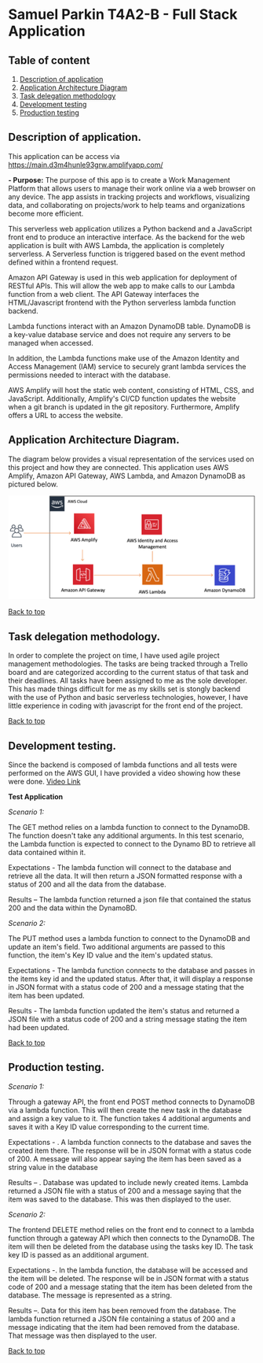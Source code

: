 # Samuel Parkin T4A2-B - Full Stack Application

<h2  id="Table_of_content">Table of content</h2>

1. [Description of application](#Description_of_application)
2. [Application Architecture Diagram](#Application_Architecture_Diagram)
3. [Task delegation methodology](#Task_delegation_methodology)
4. [Development testing](#Development_testing)
5. [Production testing](#Production_testing)
<div  style="page-break-after: always"></div>

<h2 id="Description_of_application"> Description of application. </h2>

This application can be access via https://main.d3m4hunle93grw.amplifyapp.com/

 **- Purpose:** 
The purpose of this app is to create a Work Management Platform that  allows users to manage their work online via a web browser on any device. The app assists in tracking projects and workflows, visualizing data, and collaborating on projects/work to help teams and organizations become more efficient.

This serverless web application utilizes a Python backend and a JavaScript front end to produce an interactive interface. As the backend for the web application is built with AWS Lambda, the application is completely serverless. A Serverless function is triggered based on the event method defined within a frontend request.

Amazon API Gateway is used in this web application for deployment of RESTful APIs. This will allow the web app to make calls to our Lambda function from a web client. The API Gateway interfaces the HTML/Javascript frontend with the Python serverless lambda function backend.

Lambda functions interact with an Amazon DynamoDB table. DynamoDB is a key-value database service and does not require any servers to be managed when accessed.

In addition, the Lambda functions make use of the Amazon Identity and Access Management (IAM) service to securely grant lambda services the permissions needed to interact with the database.

AWS Amplify will host the static web content, consisting of HTML, CSS, and JavaScript. Additionally, Amplify's CI/CD function updates the website when a git branch is updated in the git repository. Furthermore, Amplify offers a URL to access the website.


  

<h2 id="Application_Architecture_Diagram"> Application Architecture Diagram. </h2>

The diagram below provides a visual representation of the services used on this project and how they are connected. This application uses AWS Amplify, Amazon API Gateway, AWS Lambda, and Amazon DynamoDB as pictured below.

![alt](resources/architecture_diagram.PNG)


[Back to top](#Table_of_content)
<div  style="page-break-after: always"></div>

<h2 id="Task_delegation_methodology"> Task delegation methodology. </h2>
In order to complete the project on time, I have used agile project management methodologies. The tasks are being tracked through a Trello board and are categorized according to the current status of that task and their deadlines. All tasks have been assigned to me as the sole developer. This has made things difficult for me as my skills set is stongly backend with the use of Python and basic serverless technologies, however, I have little experience in coding with javascript for the front end of the project.




[Back to top](#Table_of_content)
<div  style="page-break-after: always"></div>

<h2 id="Development_testing"> Development testing. </h2>

Since the backend is composed of lambda functions and all tests were performed on the AWS GUI, I have provided a video showing how these were done. [Video Link](resources/Lambda_function_Tests.mp4)

**Test Application**

*Scenario 1:*

The GET method relies on a lambda function to connect to the DynamoDB.  The function doesn't take any additional arguments. In this test scenario, the Lambda function is expected to connect to the Dynamo BD to retrieve all data contained within it. 

Expectations - The lambda function will connect to the database and retrieve all the data. It will then return a JSON formatted response with a status of 200 and all the data from the database. 

Results – The lambda function returned a json file that contained the status 200 and the data within the DynamoBD.

*Scenario 2:*

The PUT method uses a lambda function to connect to the DynamoDB and update an item's field. Two additional arguments are passed to this function, the item's Key ID value and the item's updated status.

Expectations -  The lambda function connects to the database and passes in the items key id and the updated status. After that, it will display a response in JSON format with a status code of 200 and a message stating that the item has been updated.

Results - The lambda function updated the item's status and returned a JSON file with a status code of 200 and a string message stating the item had been updated. 

[Back to top](#Table_of_content)
<div  style="page-break-after: always"></div>

<h2 id="Production_testing"> Production testing. </h2>

*Scenario 1:*

Through a gateway API, the front end POST method connects to DynamoDB via a lambda function. This will then create the new task in the database and assign a key value to it. The function takes 4 additional arguments and saves it with a Key ID value corresponding to the current time.

Expectations - . A lambda function connects to the database and saves the created item there. The response will be in JSON format with a status code of 200. A message will also appear saying the item has been saved as a string value in the database  

Results – . Database was updated to include newly created items. Lambda returned a JSON file with a status of 200 and a message saying that the item was saved to the database. This was then displayed to the user.

*Scenario 2:*

The frontend DELETE method relies on the front end to connect to a lambda function through a gateway API which then connects to the DynamoDB. The item will then be deleted from the database using the tasks key ID. The task key ID is passed as an additional argument.

Expectations -. In the lambda function, the database will be accessed and the item will be deleted. The response will be in JSON format with a status code of 200 and a message stating that the item has been deleted from the database. The message is represented as a string.  

Results –. Data for this item has been removed from the database. The lambda function returned a JSON file containing a status of 200 and a message indicating that the item had been removed from the database. That message was then displayed to the user.

[Back to top](#Table_of_content)
<div  style="page-break-after: always"></div>
